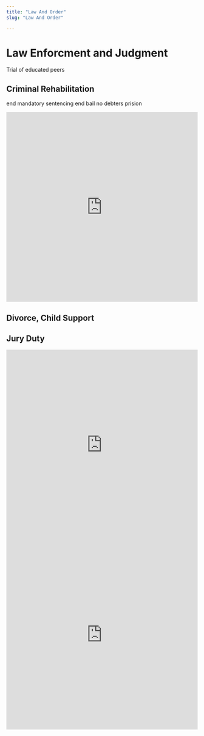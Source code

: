 ```yaml
---
title: "Law And Order"
slug: "Law And Order"

---
```


# Law Enforcment and Judgment

Trial of educated peers

## Criminal Rehabilitation

end mandatory sentencing
end bail
no debters prision



<iframe width="100%" height="500" src="https://www.youtube.com/embed/pDVmldTurqk" frameborder="0" allow="accelerometer; autoplay; clipboard-write; encrypted-media; gyroscope; picture-in-picture" allowfullscreen></iframe>

## Divorce, Child Support

## Jury Duty

<iframe width="100%" height="500" src="https://www.youtube.com/embed/1f2iawp0y5Y" frameborder="0" allow="accelerometer; autoplay; clipboard-write; encrypted-media; gyroscope; picture-in-picture" allowfullscreen></iframe>







<iframe width="100%" height="500" src="https://www.youtube.com/embed/v_kak7kAdNw" frameborder="0" allow="accelerometer; autoplay; clipboard-write; encrypted-media; gyroscope; picture-in-picture" allowfullscreen></iframe>
